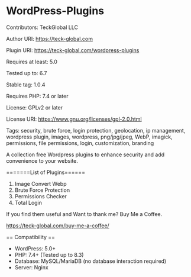 # WordPress-Plugins
Contributors: TeckGlobal LLC

Author URI: https://teck-global.com

Plugin URI: https://teck-global.com/wordpress-plugins

Requires at least: 5.0

Tested up to: 6.7

Stable tag: 1.0.4

Requires PHP: 7.4 or later

License: GPLv2 or later

License URI: https://www.gnu.org/licenses/gpl-2.0.html

Tags: security, brute force, login protection, geolocation, ip management, wordpress plugin, images, wordpress, png/jpg/jpeg, WebP, imagick, permissions, file permissions, login, customization, branding

A collection free Wordpress plugins to enhance security and add convenience to your website.

=======List of Plugins======
1. Image Convert Webp
2. Brute Force Protection
3. Permissions Checker
4. Total Login

If you find them useful and Want to thank me? Buy Me a Coffee.

https://teck-global.com/buy-me-a-coffee/

== Compatibility ==
- WordPress: 5.0+
- PHP: 7.4+ (Tested up to 8.3)
- Database: MySQL/MariaDB (no database interaction required)
- Server: Nginx
